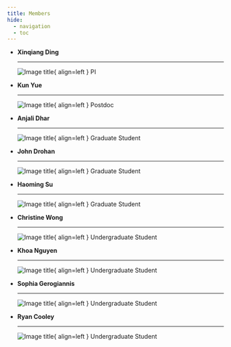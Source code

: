 ```yaml
---
title: Members
hide:
  - navigation
  - toc
---
```


<div class="grid cards" markdown>

- __Xinqiang Ding__

    ---
    ![Image title](./_static/people/Xinqiang-Ding.jpg){ align=left }
    PI


- __Kun Yue__

    ---
    ![Image title](./_static/people/Kun-Yue.jpg){ align=left }
    Postdoc


-   __Anjali Dhar__

    ---
    ![Image title](./_static/people/Anjali-Dhar.jpg){ align=left }
    Graduate Student

-  __John Drohan__

    ---
    ![Image title](./_static/people/John-Drohan.jpg){ align=left }
    Graduate Student

-  __Haoming Su__

    ---
    ![Image title](./_static/people/Haoming-Su.jpg){ align=left }
    Graduate Student



- __Christine Wong__

    ---
    ![Image title](./_static/people/Christine-Wong.jpg){ align=left }
    Undergraduate Student
  
- __Khoa Nguyen__

    ---
    ![Image title](./_static/people/Khoa-Nguyen.jpg){ align=left }
    Undergraduate Student

- __Sophia Gerogiannis__

    ---
    ![Image title](./_static/people/Sophia-Gerogiannis.jpg){ align=left }
    Undergraduate Student

- __Ryan Cooley__

    ---
    ![Image title](./_static/people/Ryan-Cooley.jpg){ align=left }
    Undergraduate Student


</div>